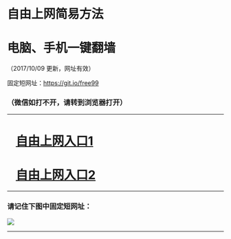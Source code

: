 ﻿# 自由上网简易方法

# 电脑、手机一键翻墙

（2017/10/09 更新，网址有效）

固定短网址：https://git.io/free99

### （微信如打不开，请转到浏览器打开）


***





# &nbsp;&nbsp; <a href="http://ft830613187.fwq-tz-1001.info/fwqtz01.html?t=100900127102 " target="_blank">自由上网入口1</a>
# &nbsp;&nbsp; <a href="http://ft291413359.fwq-tz-1002.info/fwqtz02.html?t=10090014126 " target="_blank">自由上网入口2</a>
***

### 请记住下图中固定短网址：

<img src="https://s3-us-west-2.amazonaws.com/fwq-1001/yjfq-20170905okok.png" /> 


***

